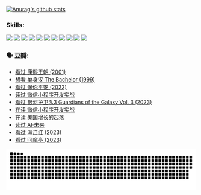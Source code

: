 
[![Anurag's github stats](https://github-readme-stats.vercel.app/api?username=w940853815)](https://github.com/anuraghazra/github-readme-stats)

### Skills:

<code><img height="32" src="https://cdn.jsdelivr.net/npm/simple-icons@v5/icons/python.svg"></code>
<code><img height="32" src="https://cdn.jsdelivr.net/npm/simple-icons@v5/icons/javascript.svg"></code>
<code><img height="32" src="https://cdn.jsdelivr.net/npm/simple-icons@v5/icons/django.svg"></code>
<code><img height="32" src="https://cdn.jsdelivr.net/npm/simple-icons@v5/icons/flask.svg"></code>
<code><img height="32" src="https://cdn.jsdelivr.net/npm/simple-icons@v5/icons/vuetify.svg"></code>
<code><img height="32" src="https://cdn.jsdelivr.net/npm/simple-icons@v5/icons/git.svg"></code>
<code><img height="32" src="https://cdn.jsdelivr.net/npm/simple-icons@v5/icons/docker.svg"></code>
<code><img height="32" src="https://cdn.jsdelivr.net/npm/simple-icons@v5/icons/postgresql.svg"></code>
<code><img height="32" src="https://cdn.jsdelivr.net/npm/simple-icons@v5/icons/elasticsearch.svg"></code>
<code><img height="32" src="https://cdn.jsdelivr.net/npm/simple-icons@v5/icons/macos.svg"></code>
<code><img height="32" src="https://cdn.jsdelivr.net/npm/simple-icons@v5/icons/linux.svg"></code>

### 🗣 豆瓣:

<!-- DOUBAN-ACTIVITIES:START -->
- [看过 康熙王朝‎ (2001)](https://www.douban.com/people/136069238/status/4254396418/?_i=85495774)
- [想看 单身汉 The Bachelor‎ (1999)](https://www.douban.com/people/136069238/status/4250318861/?_i=85495774)
- [看过 保你平安‎ (2022)](https://www.douban.com/people/136069238/status/4239139510/?_i=85495774)
- [读过 微信小程序开发实战](https://www.douban.com/people/136069238/status/4237321528/?_i=85495774)
- [看过 银河护卫队3 Guardians of the Galaxy Vol. 3‎ (2023)](https://www.douban.com/people/136069238/status/4236631849/?_i=85495774)
- [在读 微信小程序开发实战](https://www.douban.com/people/136069238/status/4230177692/?_i=85495774)
- [在读 美国增长的起落](https://www.douban.com/people/136069238/status/4220055912/?_i=85495774)
- [读过 AI·未来](https://www.douban.com/people/136069238/status/4220054171/?_i=85495774)
- [看过 满江红‎ (2023)](https://www.douban.com/people/136069238/status/4219146433/?_i=85495774)
- [看过 回廊亭‎ (2023)](https://www.douban.com/people/136069238/status/4215992758/?_i=85495774)
<!-- DOUBAN-ACTIVITIES:END -->


![Snake animation](https://raw.githubusercontent.com/w940853815/w940853815/output/github-contribution-grid-snake.svg)

<!--
**w940853815/w940853815** is a ✨ _special_ ✨ repository because its `README.md` (this file) appears on your GitHub profile.

Here are some ideas to get you started:

- 🔭 I’m currently working on ...
- 🌱 I’m currently learning ...
- 👯 I’m looking to collaborate on ...
- 🤔 I’m looking for help with ...
- 💬 Ask me about ...
- 📫 How to reach me: ...
- 😄 Pronouns: ...
- ⚡ Fun fact: ...
-->
